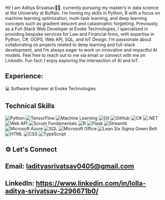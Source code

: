 Hi! I am Aditya Srivatsav👋🏻, currently pursuing my master’s in data science at the University at Buffalo. I’m honing my skills in Python, R with a focus on machine learning optimization, multi-task learning, and deep learning concepts such as gradient descent and catastrophic forgetting.
Previously, as a Full-Stack Web Developer at Evoke Technologies, I specialized in providing bespoke services for Law and Financial firms, with expertise in Python, C#, OOPS, Web API, SQL, and IoT Design.
I’m passionate about collaborating on projects related to deep learning and full-stack development, and I’m always eager to work on innovative and impactful AI models.
Feel free to reach out to me via email or connect with me on LinkedIn.
Fun fact: I enjoy exploring the intersection of AI and IoT.

## Experience:
💻 Software Engineer at Evoke Technologies



## Technical Skills

![Python](https://img.shields.io/badge/Python-3776AB?style=for-the-badge&logo=python&logoColor=white)
![TensorFlow](https://img.shields.io/badge/TensorFlow-FF6F00?style=for-the-badge&logo=tensorflow&logoColor=white)
![Machine Learning](https://img.shields.io/badge/Machine%20Learning-000000?style=for-the-badge&logo=machine-learning&logoColor=white)
![Git](https://img.shields.io/badge/Git-F05032?style=for-the-badge&logo=git&logoColor=white)
![GitHub](https://img.shields.io/badge/GitHub-181717?style=for-the-badge&logo=github&logoColor=white)
![C#](https://img.shields.io/badge/C%23-239120?style=for-the-badge&logo=c-sharp&logoColor=white)
![.NET](https://img.shields.io/badge/.NET-512BD4?style=for-the-badge&logo=dot-net&logoColor=white)
![Web API](https://img.shields.io/badge/Web%20API-FF6F00?style=for-the-badge&logo=web&logoColor=white)
![Scrum Fundamentals](https://img.shields.io/badge/Scrum%20Fundamentals-006D5C?style=for-the-badge&logo=scrumalliance&logoColor=white)
![R](https://img.shields.io/badge/R-276DC3?style=for-the-badge&logo=r&logoColor=white)
![Flask](https://img.shields.io/badge/Flask-000000?style=for-the-badge&logo=flask&logoColor=white)
![Streamlit](https://img.shields.io/badge/Streamlit-FF4B4B?style=for-the-badge&logo=streamlit&logoColor=white)
![Microsoft Azure](https://img.shields.io/badge/Microsoft%20Azure-0078D4?style=for-the-badge&logo=microsoft-azure&logoColor=white)
![SQL](https://img.shields.io/badge/SQL-CC2927?style=for-the-badge&logo=microsoft-sql-server&logoColor=white)
![Microsoft Office](https://img.shields.io/badge/Microsoft_Office-D83B01?style=for-the-badge&logo=microsoft-office&logoColor=white)
![Lean Six Sigma Green Belt](https://img.shields.io/badge/Lean%20Six%20Sigma-00A859?style=for-the-badge&logoColor=white)
![HTML](https://img.shields.io/badge/HTML5-E34F26?style=for-the-badge&logo=html5&logoColor=white)
![CSS](https://img.shields.io/badge/CSS3-1572B6?style=for-the-badge&logo=css3&logoColor=white)
![TypeScript](https://img.shields.io/badge/TypeScript-3178C6?style=for-the-badge&logo=typescript&logoColor=white)


## ⚙️ Let's Connect
## Email: ladityasrivatsav0405@gmail.com
## LinkedIn: https://www.linkedin.com/in/lolla-aditya-srivatsav-2296671b0/
